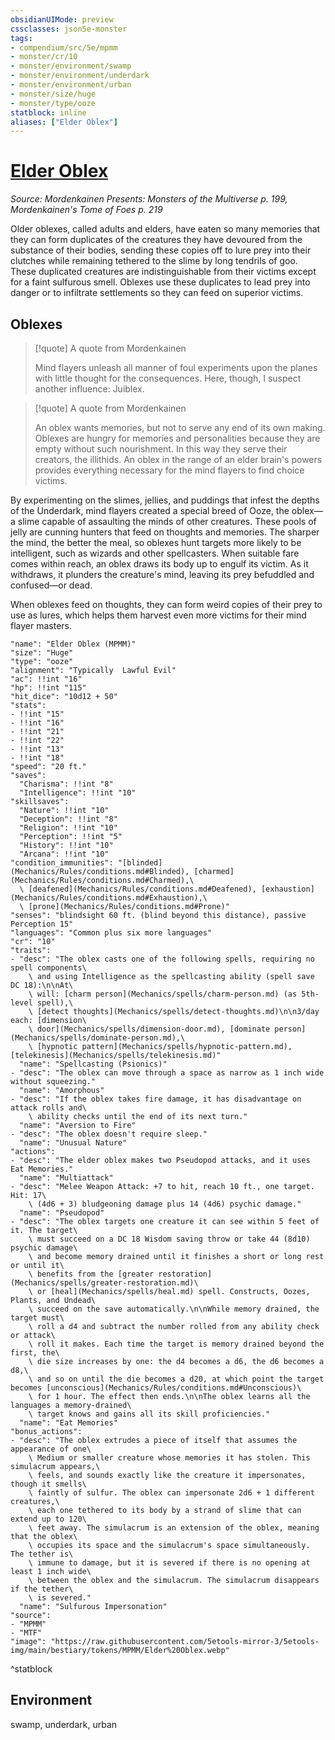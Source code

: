 ```yaml
---
obsidianUIMode: preview
cssclasses: json5e-monster
tags:
- compendium/src/5e/mpmm
- monster/cr/10
- monster/environment/swamp
- monster/environment/underdark
- monster/environment/urban
- monster/size/huge
- monster/type/ooze
statblock: inline
aliases: ["Elder Oblex"]
---
```

# [Elder Oblex](Mechanics\bestiary\ooze/elder-oblex-mpmm.md)
*Source: Mordenkainen Presents: Monsters of the Multiverse p. 199, Mordenkainen's Tome of Foes p. 219*  

Older oblexes, called adults and elders, have eaten so many memories that they can form duplicates of the creatures they have devoured from the substance of their bodies, sending these copies off to lure prey into their clutches while remaining tethered to the slime by long tendrils of goo. These duplicated creatures are indistinguishable from their victims except for a faint sulfurous smell. Oblexes use these duplicates to lead prey into danger or to infiltrate settlements so they can feed on superior victims.

## Oblexes

> [!quote] A quote from Mordenkainen  
> 
> Mind flayers unleash all manner of foul experiments upon the planes with little thought for the consequences. Here, though, I suspect another influence: Juiblex.

> [!quote] A quote from Mordenkainen  
> 
> An oblex wants memories, but not to serve any end of its own making. Oblexes are hungry for memories and personalities because they are empty without such nourishment. In this way they serve their creators, the illithids. An oblex in the range of an elder brain's powers provides everything necessary for the mind flayers to find choice victims.

By experimenting on the slimes, jellies, and puddings that infest the depths of the Underdark, mind flayers created a special breed of Ooze, the oblex—a slime capable of assaulting the minds of other creatures. These pools of jelly are cunning hunters that feed on thoughts and memories. The sharper the mind, the better the meal, so oblexes hunt targets more likely to be intelligent, such as wizards and other spellcasters. When suitable fare comes within reach, an oblex draws its body up to engulf its victim. As it withdraws, it plunders the creature's mind, leaving its prey befuddled and confused—or dead.

When oblexes feed on thoughts, they can form weird copies of their prey to use as lures, which helps them harvest even more victims for their mind flayer masters.

```statblock
"name": "Elder Oblex (MPMM)"
"size": "Huge"
"type": "ooze"
"alignment": "Typically  Lawful Evil"
"ac": !!int "16"
"hp": !!int "115"
"hit_dice": "10d12 + 50"
"stats":
- !!int "15"
- !!int "16"
- !!int "21"
- !!int "22"
- !!int "13"
- !!int "18"
"speed": "20 ft."
"saves":
  "Charisma": !!int "8"
  "Intelligence": !!int "10"
"skillsaves":
  "Nature": !!int "10"
  "Deception": !!int "8"
  "Religion": !!int "10"
  "Perception": !!int "5"
  "History": !!int "10"
  "Arcana": !!int "10"
"condition_immunities": "[blinded](Mechanics/Rules/conditions.md#Blinded), [charmed](Mechanics/Rules/conditions.md#Charmed),\
  \ [deafened](Mechanics/Rules/conditions.md#Deafened), [exhaustion](Mechanics/Rules/conditions.md#Exhaustion),\
  \ [prone](Mechanics/Rules/conditions.md#Prone)"
"senses": "blindsight 60 ft. (blind beyond this distance), passive Perception 15"
"languages": "Common plus six more languages"
"cr": "10"
"traits":
- "desc": "The oblex casts one of the following spells, requiring no spell components\
    \ and using Intelligence as the spellcasting ability (spell save DC 18):\n\nAt\
    \ will: [charm person](Mechanics/spells/charm-person.md) (as 5th-level spell),\
    \ [detect thoughts](Mechanics/spells/detect-thoughts.md)\n\n3/day each: [dimension\
    \ door](Mechanics/spells/dimension-door.md), [dominate person](Mechanics/spells/dominate-person.md),\
    \ [hypnotic pattern](Mechanics/spells/hypnotic-pattern.md), [telekinesis](Mechanics/spells/telekinesis.md)"
  "name": "Spellcasting (Psionics)"
- "desc": "The oblex can move through a space as narrow as 1 inch wide without squeezing."
  "name": "Amorphous"
- "desc": "If the oblex takes fire damage, it has disadvantage on attack rolls and\
    \ ability checks until the end of its next turn."
  "name": "Aversion to Fire"
- "desc": "The oblex doesn't require sleep."
  "name": "Unusual Nature"
"actions":
- "desc": "The elder oblex makes two Pseudopod attacks, and it uses Eat Memories."
  "name": "Multiattack"
- "desc": "Melee Weapon Attack: +7 to hit, reach 10 ft., one target. Hit: 17\
    \ (4d6 + 3) bludgeoning damage plus 14 (4d6) psychic damage."
  "name": "Pseudopod"
- "desc": "The oblex targets one creature it can see within 5 feet of it. The target\
    \ must succeed on a DC 18 Wisdom saving throw or take 44 (8d10) psychic damage\
    \ and become memory drained until it finishes a short or long rest or until it\
    \ benefits from the [greater restoration](Mechanics/spells/greater-restoration.md)\
    \ or [heal](Mechanics/spells/heal.md) spell. Constructs, Oozes, Plants, and Undead\
    \ succeed on the save automatically.\n\nWhile memory drained, the target must\
    \ roll a d4 and subtract the number rolled from any ability check or attack\
    \ roll it makes. Each time the target is memory drained beyond the first, the\
    \ die size increases by one: the d4 becomes a d6, the d6 becomes a d8,\
    \ and so on until the die becomes a d20, at which point the target becomes [unconscious](Mechanics/Rules/conditions.md#Unconscious)\
    \ for 1 hour. The effect then ends.\n\nThe oblex learns all the languages a memory-drained\
    \ target knows and gains all its skill proficiencies."
  "name": "Eat Memories"
"bonus_actions":
- "desc": "The oblex extrudes a piece of itself that assumes the appearance of one\
    \ Medium or smaller creature whose memories it has stolen. This simulacrum appears,\
    \ feels, and sounds exactly like the creature it impersonates, though it smells\
    \ faintly of sulfur. The oblex can impersonate 2d6 + 1 different creatures,\
    \ each one tethered to its body by a strand of slime that can extend up to 120\
    \ feet away. The simulacrum is an extension of the oblex, meaning that the oblex\
    \ occupies its space and the simulacrum's space simultaneously. The tether is\
    \ immune to damage, but it is severed if there is no opening at least 1 inch wide\
    \ between the oblex and the simulacrum. The simulacrum disappears if the tether\
    \ is severed."
  "name": "Sulfurous Impersonation"
"source":
- "MPMM"
- "MTF"
"image": "https://raw.githubusercontent.com/5etools-mirror-3/5etools-img/main/bestiary/tokens/MPMM/Elder%20Oblex.webp"
```
^statblock

## Environment

swamp, underdark, urban